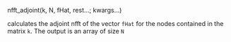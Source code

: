nfft_adjoint(k, N, fHat, rest...; kwargs...)

calculates the adjoint nfft of the vector `fHat` for the nodes contained in the matrix `k`. The output is an array of size `N`
